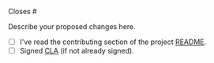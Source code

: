 Closes #

Describe your proposed changes here.

- [ ] I've read the contributing section of the project [README](https://github.com/influxdata/influxdb_iox/blob/main/README.md).
- [ ] Signed [CLA](https://influxdata.com/community/cla/) (if not already signed).
